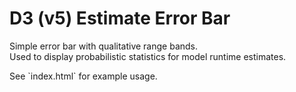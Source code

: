# D3 (v5) Estimate Error Bar

Simple error bar with qualitative range bands.<br/>
Used to display probabilistic statistics for model runtime estimates.

<p>See `index.html` for example usage.</p>
